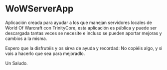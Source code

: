 # WoWServerApp

Aplicación creada para ayudar a los que manejan servidores locales de World Of Warcraft con TrinityCore, esta aplicación es pública y puede ser descargada tantas veces se necesite e incluso se pueden aportar mejoras y cambios a la misma.

Espero que la disfrutéis y os sirva de ayuda y recordad: No copiéis algo, y si vais a hacerlo que sea para mejoradlo.

Un Saludo.
